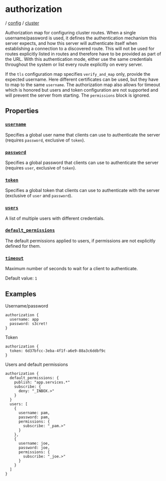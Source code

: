 # authorization

/ [config](/ref/config/index.md) / [cluster](/ref/config/config/cluster/index.md)

Authorization map for configuring cluster routes. When a single username/password is used, it defines the authentication mechanism
this server expects, and how this server will authenticate itself when establishing a connection to a discovered route. This will
not be used for routes explicitly listed in routes and therefore have to be provided as part of the URL. With this authentication
mode, either use the same credentials throughout the system or list every route explicitly on every server.

If the `tls` configuration map specifies `verify_and_map` only, provide the expected username. Here different certificates can be
used, but they have to map to the same `username`. The authorization map also allows for timeout which is honored but users and
token configuration are not supported and will prevent the server from starting. The `permissions` block is ignored.

## Properties

### [`username`](/ref/config/cluster/authorization/username/index.md)

Specifies a global user name that clients can use to authenticate
the server (requires `password`, exclusive of `token`).

### [`password`](/ref/config/cluster/authorization/password/index.md)

Specifies a global password that clients can use to authenticate
the server (requires `user`, exclusive of `token`).

### [`token`](/ref/config/cluster/authorization/token/index.md)

Specifies a global token that clients can use to authenticate with
the server (exclusive of `user` and `password`).

### [`users`](/ref/config/cluster/authorization/users/index.md)

A list of multiple users with different credentials.

### [`default_permissions`](/ref/config/cluster/authorization/default_permissions/index.md)

The default permissions applied to users, if permissions are
not explicitly defined for them.

### [`timeout`](/ref/config/cluster/authorization/timeout/index.md)

Maximum number of seconds to wait for a client to authenticate.

Default value: `1`

## Examples

Username/password

```
authorization {
  username: app
  password: s3cret!
}

```

Token

```
authorization {
  token: 6d37bfcc-3eba-4f1f-a6e9-88a3c6ddbf9c
}

```

Users and default permissions

```
authorization {
  default_permissions: {
    publish: "app.services.*"
    subscribe: {
      deny: "_INBOX.>"
    }
  }
  users: [
    {
      username: pam,
      password: pam,
      permissions: {
        subscribe: "_pam.>"
      }
    },
    {
      username: joe,
      password: joe,
      permissions: {
        subscribe: "_joe.>"
      }
    }
  ]
}

```

